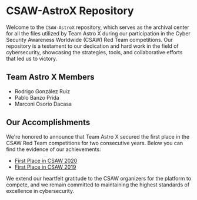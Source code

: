 # CSAW-AstroX Repository

Welcome to the `CSAW-AstroX` repository, which serves as the archival center for all the files utilized by Team Astro X during our participation in the Cyber Security Awareness Worldwide (CSAW) Red Team competitions. Our repository is a testament to our dedication and hard work in the field of cybersecurity, showcasing the strategies, tools, and collaborative efforts that led us to victory.

## Team Astro X Members

- Rodrigo González Ruiz
- Pablo Banzo Prida
- Marconi Osorio Dacasa

## Our Accomplishments

We're honored to announce that Team Astro X secured the first place in the CSAW Red Team competitions for two consecutive years. Below you can find the evidence of our achievements:

- [First Place in CSAW 2020](https://www.csaw.io/_files/ugd/acbc49_3b1c0d238994427ab573f78ad9d1ec6e.pdf)
- [First Place in CSAW 2019](https://www.csaw.io/_files/ugd/acbc49_e1658f006d8d46589b827ccde1bf11a4.pdf)

We extend our heartfelt gratitude to the CSAW organizers for the platform to compete, and we remain committed to maintaining the highest standards of excellence in cybersecurity.
